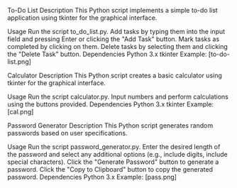 To-Do List
Description
This Python script implements a simple to-do list application using tkinter for the graphical interface.

Usage
Run the script to_do_list.py.
Add tasks by typing them into the input field and pressing Enter or clicking the "Add Task" button.
Mark tasks as completed by clicking on them.
Delete tasks by selecting them and clicking the "Delete Task" button.
Dependencies
Python 3.x
tkinter
Example:  [to-do-list.png]

Calculator
Description
This Python script creates a basic calculator using tkinter for the graphical interface.

Usage
Run the script calculator.py.
Input numbers and perform calculations using the buttons provided.
Dependencies
Python 3.x
tkinter
Example:      [cal.png]

Password Generator
Description
This Python script generates random passwords based on user specifications.

Usage
Run the script password_generator.py.
Enter the desired length of the password and select any additional options (e.g., include digits, include special characters).
Click the "Generate Password" button to generate a password.
Click the "Copy to Clipboard" button to copy the generated password.
Dependencies
Python 3.x
Example:       [pass.png]

